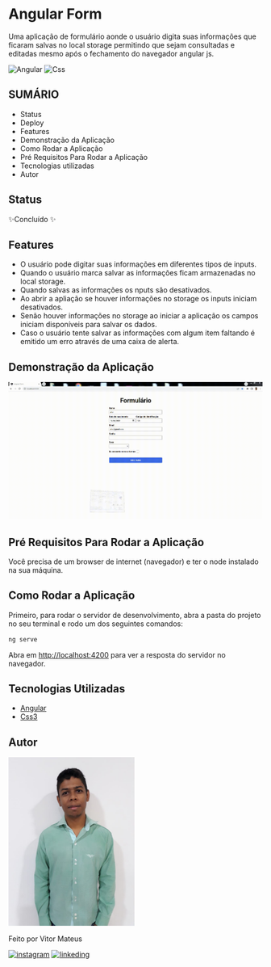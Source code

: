 # Angular Form

Uma aplicação de formulário aonde o usuário digita suas informações que ficaram salvas no local storage permitindo que sejam consultadas e editadas mesmo após o fechamento do navegador angular js.

![Angular](https://img.shields.io/badge/Angular-DD0031?style=for-the-badge&logo=angular&logoColor=white) ![Css](https://img.shields.io/badge/CSS3-1572B6?style=for-the-badge&logo=css3&logoColor=white)

## SUMÁRIO

- Status
- Deploy
- Features
- Demonstração da Aplicação
- Como Rodar a Aplicação
- Pré Requisitos Para Rodar a Aplicação
- Tecnologias utilizadas
- Autor

## Status

✨Concluído ✨

## Features

- O usuário pode digitar suas informações em diferentes tipos de inputs.
- Quando o usuário marca salvar as informações ficam armazenadas no local storage.
- Quando salvas as informações os nputs são desativados.
- Ao abrir a apliação se houver informações no storage os inputs iniciam desativados.
- Senão houver informações no storage ao iniciar a aplicação os campos iniciam disponíveis para salvar os dados.
- Caso o usuário tente salvar as informações com algum item faltando é emitido um erro através de uma caixa de alerta.

## Demonstração da Aplicação

<img alt="todo list desktop image" src="./readme_files/form.gif"/>

## Pré Requisitos Para Rodar a Aplicação

Você precisa de um browser de internet (navegador) e ter o node instalado na sua máquina.

## Como Rodar a Aplicação

Primeiro, para rodar o servidor de desenvolvimento, abra a pasta do projeto no seu terminal e rodo um dos seguintes comandos:

```bash
ng serve
```

Abra em [http://localhost:4200](http://localhost:4200) para ver a resposta do servidor no navegador.

## Tecnologias Utilizadas

- [Angular](https://angular.io/docs)
- [Css3](https://developer.mozilla.org/pt-BR/docs/Web/CSS)

## Autor

<img alt="author photo" src="./readme_files/vitor.jpg" width="250">

Feito por Vitor Mateus

[![instagram](https://img.shields.io/badge/Instagram-E4405F?style=for-the-badge&logo=instagram&logoColor=white)](https://www.instagram.com/vitor_dev_/) [![linkeding](https://img.shields.io/badge/LinkedIn-0077B5?style=for-the-badge&logo=linkedin&logoColor=white)](https://www.linkedin.com/in/vitor-mateus-2a42461a2/)


